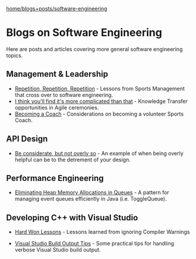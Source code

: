 [home/](https://donnachaforde.github.io)[blogs+posts/](https://donnachaforde.github.io/blogs+posts/)[software-engineering](https://donnachaforde.github.io/blogs+posts/software-engineering/)

# Blogs on Software Engineering
Here are posts and articles covering more general software engineering topics. 


## Management & Leadership

* [Repetition, Repetition, Repetition](./lessons-from-sport/repetition) - Lessons from Sports Management that cross over to software engineering.
* [I think you'll find it's more complicated than that](./more-complicated/more-complicated) - Knowledge Transfer opportunities in Agile ceremonies.
* [Becoming a Coach](./coaching/coaching) - Considerations on becoming a volunteer Sports Coach.


## API Design

* [Be considerate, but not overly so](./api-design/api-design) - An example of when being overly helpful can be to the detrement of your design.

## Performance Engineering

* [Eliminating Heap Memory Allocations in Queues](./toggle-queue/toggle-queue) - A pattern for managing event queues efficiently in Java (i.e. ToggleQueue).



## Developing C++ with Visual Studio

* [Hard Won Lessons](./hard-won-lessons/compiler-warnings) - Lessons learned from ignoring Compiler Warnings

* [Visual Studio Build Output Tips](./visual-studio-builds/visual-studio-build-output-tips) - Some practical tips for handling verbose Visual Studio build output.





